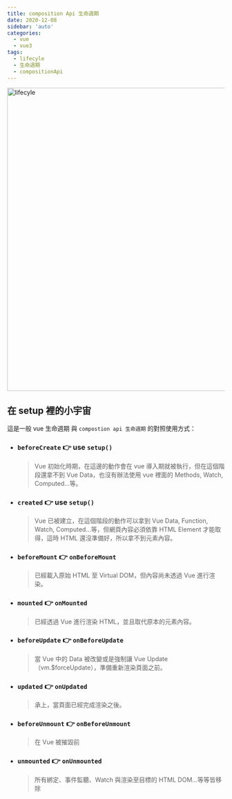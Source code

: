 ```yaml
---
title: composition Api 生命週期
date: 2020-12-08
sidebar: 'auto'
categories:
  - vue
  - vue3
tags:
  - lifecyle
  - 生命週期
  - compositionApi
---
```


<img :src="$withBase('/img/vue3_lifecycle.png')" alt="lifecyle" width="700px">

## 在 setup 裡的小宇宙

這是一般 vue 生命週期 與 `compostion api 生命週期` 的對照使用方式：

- ### `beforeCreate` 👉 use `setup()`
  > Vue 初始化時期，在這邊的動作會在 vue 導入期就被執行，但在這個階段還拿不到 Vue Data，也沒有辦法使用 vue 裡面的 Methods, Watch, Computed...等。
- ### `created` 👉 use `setup()`
  > Vue 已被建立，在這個階段的動作可以拿到 Vue Data, Function, Watch, Computed...等，但網頁內容必須依靠 HTML Element 才能取得，這時 HTML 還沒準備好，所以拿不到元素內容。
- ### `beforeMount` 👉 `onBeforeMount`
  > 已經載入原始 HTML 至 Virtual DOM，但內容尚未透過 Vue 進行渲染。
- ### `mounted` 👉 `onMounted`
  > 已經透過 Vue 進行渲染 HTML，並且取代原本的元素內容。
- ### `beforeUpdate` 👉 `onBeforeUpdate`
  > 當 Vue 中的 Data 被改變或是強制讓 Vue Update（vm.\$forceUpdate），準備重新渲染頁面之前。
- ### `updated` 👉 `onUpdated`
  > 承上，當頁面已經完成渲染之後。
- ### `beforeUnmount` 👉 `onBeforeUnmount`
  > 在 Vue 被摧毀前
- ### `unmounted` 👉 `onUnmounted`
  > 所有綁定、事件監聽、Watch 與渲染至目標的 HTML DOM…等等皆移除
